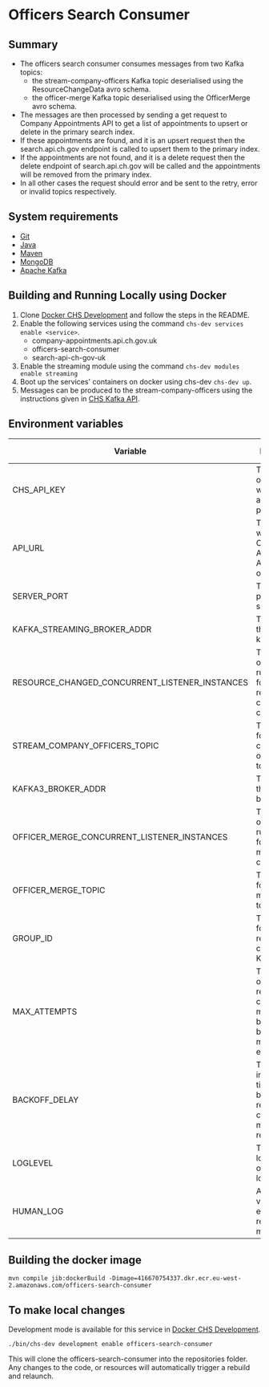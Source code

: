 # Officers Search Consumer

## Summary

* The officers search consumer consumes messages from two Kafka topics:
    * the stream-company-officers Kafka topic deserialised
      using the ResourceChangeData avro schema.
    * the officer-merge Kafka topic deserialised
      using the OfficerMerge avro schema.
* The messages are then processed by sending a get request to Company Appointments API
  to get a list of appointments to upsert or delete in the primary search index.
* If these appointments are found, and it is an upsert request then the search.api.ch.gov endpoint is called to upsert
  them to the primary index.
* If the appointments are not found, and it is a delete request then the delete endpoint of search.api.ch.gov will be
  called and the appointments will be removed from the primary index.
* In all other cases the request should error and be sent to the retry, error or invalid topics respectively.

## System requirements

* [Git](https://git-scm.com/downloads)
* [Java](http://www.oracle.com/technetwork/java/javase/downloads)
* [Maven](https://maven.apache.org/download.cgi)
* [MongoDB](https://www.mongodb.com/)
* [Apache Kafka](https://kafka.apache.org/)

## Building and Running Locally using Docker

1. Clone [Docker CHS Development](https://github.com/companieshouse/docker-chs-development) and follow the steps in the
   README.
2. Enable the following services using the command `chs-dev services enable <service>`.
    * company-appointments.api.ch.gov.uk
    * officers-search-consumer
    * search-api-ch-gov-uk
3. Enable the streaming module using the command `chs-dev modules enable streaming`
4. Boot up the services' containers on docker using chs-dev `chs-dev up`.
5. Messages can be produced to the stream-company-officers using the instructions given in
   [CHS Kafka API](https://github.com/companieshouse/chs-kafka-api).

## Environment variables

| Variable                                       | Description                                                                                          | Example (from docker-chs-development) |
|------------------------------------------------|------------------------------------------------------------------------------------------------------|---------------------------------------|
| CHS_API_KEY                                    | The client ID of an API key with internal app privileges                                             | abc123def456ghi789                    |
| API_URL                                        | The URL which the Company Appointments API is hosted on                                              | http://api.chs.local:4001             |
| SERVER_PORT                                    | The server port of this service                                                                      | 9090                                  |
| KAFKA_STREAMING_BROKER_ADDR                    | The URL to the streaming kafka broker                                                                | kafka:9092                            |
| RESOURCE_CHANGED_CONCURRENT_LISTENER_INSTANCES | The number of listeners run in parallel for the resource changed consumer                            | 1                                     |
| STREAM_COMPANY_OFFICERS_TOPIC                  | The topic ID for stream company officers kafka topic                                                 | stream-company-officers               |
| KAFKA3_BROKER_ADDR                             | The URL to the kafka 3 broker                                                                        | kafka3:9092                           |
| OFFICER_MERGE_CONCURRENT_LISTENER_INSTANCES    | The number of listeners run in parallel for the officer merge consumer                               | 1                                     |
| OFFICER_MERGE_TOPIC                            | The topic ID for officer merge kafka topic                                                           | officer-merge                         |
| GROUP_ID                                       | The group ID for the resource changed Kafka topics                                                   | officers-search-consumer              |
| MAX_ATTEMPTS                                   | The number of times a resource changed message will be retried before being moved to the error topic | 5                                     |
| BACKOFF_DELAY                                  | The incremental time delay between resource changed message retries                                  | 100                                   |
| LOGLEVEL                                       | The level of log messages output to the logs                                                         | debug                                 |
| HUMAN_LOG                                      | A boolean value to enable more readable log messages                                                 | 1                                     |

## Building the docker image

    mvn compile jib:dockerBuild -Dimage=416670754337.dkr.ecr.eu-west-2.amazonaws.com/officers-search-consumer

## To make local changes

Development mode is available for this service
in [Docker CHS Development](https://github.com/companieshouse/docker-chs-development).

    ./bin/chs-dev development enable officers-search-consumer

This will clone the officers-search-consumer into the repositories folder. Any changes to the code, or resources will
automatically trigger a rebuild and relaunch.

